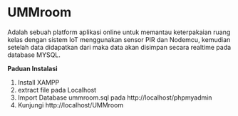 # UMMroom
Adalah sebuah platform aplikasi online untuk memantau keterpakaian ruang kelas dengan sistem IoT menggunakan sensor PIR dan Nodemcu, kemudian setelah data didapatkan dari maka data akan disimpan secara realtime pada database MYSQL.

<b>Paduan Instalasi</b>
1. Install XAMPP
2. extract file pada Localhost
3. Import Database ummroom.sql pada http://localhost/phpmyadmin
4. Kunjungi http://localhost/UMMroom
